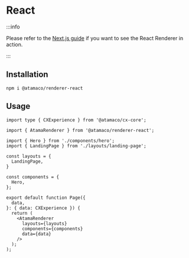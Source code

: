 # React

:::info

Please refer to the [Next.js guide](../integration/nextjs.md) if you want to see the React Renderer in action.

:::

## Installation

```
npm i @atamaco/renderer-react
```

## Usage

```tsx
import type { CXExperience } from '@atamaco/cx-core';

import { AtamaRenderer } from '@atamaco/renderer-react';

import { Hero } from './components/hero';
import { LandingPage } from './layouts/landing-page';

const layouts = {
  LandingPage,
}

const components = {
  Hero,
};

export default function Page({
  data,
}: { data: CXExperience }) {
  return (
    <AtamaRenderer
      layouts={layouts}
      components={components}
      data={data}
    />
  );
);
```
